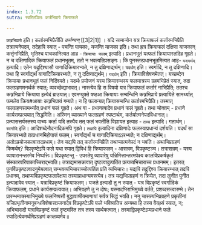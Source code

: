 ```yaml
---
index: 1.3.72
sutra: स्वरितञितः कर्त्रभिप्राये क्रियाफले

---
```

   `कत्र्रभिप्राये` इति। कर्तारमभिप्रैतीति _कर्मण्यण्_ [[3|2|1]] । यदि सामान्येन यत्र क्रियाफलं कर्तारमभिप्रैति तत्रात्मनेपदम्, तदेहापि स्यात् -  पचन्ति पाचकाः, यजन्ति याजका इति। तथा ह्रत्र क्रियाफलं दक्षिणा याजकान् कर्त्तृनभिप्रैति, भृतिश्च पाचकानित्यत आह -  `क्रियायाः फलम्` इत्यादि। प्रधानभूतं यत्फलं क्रियायास्तदिह गृह्रते। न च दक्षिणादिकं क्रियाफलं प्रधानभूतम्, ततो न भवत्यतिप्रसङ्गः। किं पुनस्तत्प्रधानभूतमित्यत आह- `यदयर्थम्` इत्यादि। एतेन यदुद्दिश्यासौ यागादिक्रियारभ्यते, न तु दक्षिणाद्यर्थम्। `यदर्थम्` इति। स्वर्गादि, न तु दक्षिणादि। तथा हि स्वर्गाद्यर्थं यागादिक्रियारभ्यते, न तु दक्षिणाद्यर्थम्। `यदर्थम्` इति। क्रियाविशेषणमेतत्। यच्छब्देन क्रियायाः प्रधानभूतं फलं निर्दिश्यते। यदर्थः प्रयोजनं यस्य क्रियारम्भस्य फलमात्रस्य ग्रहमभिप्रेतं स्यात्, तदा फलग्रहणमनर्थकं स्यात्; व्यवच्छेद्याभावत्। नास्त्येव हि स विषयो यत्र क्रियाफलं कर्तारं नाभिप्रैति; ततश्च कत्र्रभिप्राये क्रियाया इत्येदं ब्राउयात्। एवमप्युक्ते षष्ठआ क्रियायाः सम्बन्धिनि कत्र्रभिप्राये प्रत्यायिते सामर्थ्यात् फमलेव क्रिय#आयाः कत्र्रभिप्रायं गम्यते। न हि फलान्यत् क्रियासम्बन्धि कर्तारमभिप्रैति। तस्मात् फलग्रहणसामर्थ्यात् प्रधानं फलं गृह्रते। अथ वा -  प्रधानत्वादेव प्रधानं फलं गृह्रते। तथा चोक्तम् -  प्रधाने कार्यसम्प्रत्ययात् सिद्धमिति। अस्मिन् व्याख्याने फलग्रहणं स्पष्टार्थम्, कर्तर्यात्मनेपदविधानात्। प्रत्यासत्तर्यस्तस्य वाच्यः कर्ता यदि तस्यैव तत् फलं भवतीति विज्ञायत इत्याह -  `तच्च` इत्यादि। गतार्थम्। `स्वर्गादि` इति। आदिशब्देनौदनादिकमपि गृह्रते। `तथापि` इत्यादिना दक्षिणादेः फलस्याप्रधान्यं दर्शयति। यदर्थं सा क्रियारभ्यते तत्प्रधानमिहोपात्तं फलम्। स्वर्गाद्यर्थं च यागादिक्रियाऽ‌ऽरभ्यते; न दक्षिणाद्यर्थम्। अतोऽप्रयोजकत्वात्तदप्रधाम्। तेन यद्यपि तत् कर्तारमभिप्रैति तथाप्यात्मनेपदं न भवति। अथाभिप्रग्रहणं किमर्थम्? विप्रकृष्टेऽपि फले यथा स्यात् द्विविधं हि क्रियाफलम् -  आसन्नम्, विप्रकृष्टञ्च। तत्रासन्नम् -  यस्य व्यापारानन्तरमेव निष्पत्तिः। विप्रकृष्टन्तु -  उपरतेषु व्यापारेषु यन्निमित्तान्तरमपेक्ष्य कालविप्रकर्षकृतं संस्कारपरिपाकाच्चिराद्भवति। तत्राद्यमासन्नत्वात् दृष्टत्वादुत्पतिंत प्रत्यव्यभिचाराच्च प्रधानमम्। इतरत् पुनर्विप्रकृष्टत्वादनुमेयत्वात् सम्भवव्यभिचाराच्चोत्पतिंत प्रति व्यभिचारः। यद्यपि तदुद्दिश्य क्रियारम्भात् तदपि प्रधानम्, तथाप्यविप्रकृष्टफलापेक्षया तस्याप्राधान्यमस्त्येव। तत्र यद्यभिप्रग्रहणं न क्रियेत, तदा लुनीत पुनीत इत्यादावेव स्यात् -  यत्राविप्रकृष्टं क्रियाफलम्। यजते इत्यादौ तु न स्यात् -  यत्र विप्रकृष्टं स्वर्गादिकं क्रियाफलम्, प्रधाने कार्यसम्प्रत्ययात्। अभिग्रहणे तु न दोषः; यस्मादभिराभिमुख्ये वर्तते, प्रशब्दसत्त्वारम्भे। तेन प्रारम्भमात्रस्याभिमुख्ये फलनिष्पत्तौ बुद्धावाश्रीयमाणायां सर्वत्र सिद्धं भवति। ननु चासत्यभिप्रग्रहणे प्रकृतीनां यजिप्रभृतीनामनुबन्धविशेषासञ्जनादेव विप्रकृष्टेऽपि फले भविष्यतिच अन्यथा हि तस्य वैयथ्र्यं स्यात्, न; अभिचारादौ यत्राविप्रकृष्टं फलं दृष्टमस्ति तत्र तस्य सार्थकत्वात्। तस्माद्विप्रकृष्टेऽप्यप्रधाने फले स्यादित्येवमर्थमिप्रग्रहणं कत्र्तव्यमेव॥